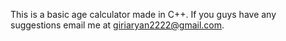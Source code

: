 This is a basic age calculator made in C++. If you guys have any suggestions email me at giriaryan2222@gmail.com.
